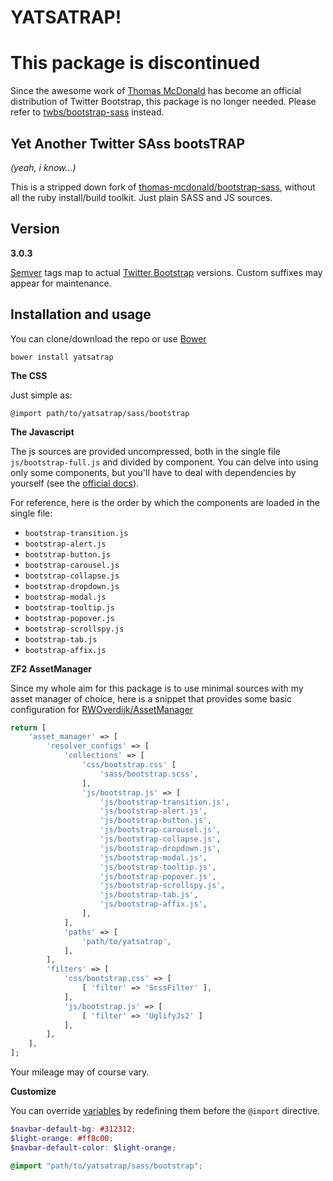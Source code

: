 YATSATRAP!
===

This package is discontinued
===

Since the awesome work of [Thomas McDonald](https://github.com/thomas-mcdonald) has become an official distribution of Twitter Bootstrap, this package is no longer needed. Please refer to [twbs/bootstrap-sass](https://github.com/twbs/bootstrap-sass) instead.


Yet Another Twitter SAss bootsTRAP
---
*(yeah, i know...)*

This is a stripped down fork of [thomas-mcdonald/bootstrap-sass](https://github.com/thomas-mcdonald/bootstrap-sass), without all the ruby install/build toolkit. Just plain SASS and JS sources.


Version
---

**3.0.3**

[Semver](http://semver.org) tags map to actual [Twitter Bootstrap](http://getbootstrap.com) versions. Custom suffixes may appear for maintenance.


Installation and usage
---

You can clone/download the repo or use [Bower](http://bower.io)

`bower install yatsatrap`


**The CSS**

Just simple as:

`@import path/to/yatsatrap/sass/bootstrap`


**The Javascript**

The js sources are provided uncompressed, both in the single file `js/bootstrap-full.js` and divided by component.
You can delve into using only some components, but you'll have to deal with dependencies by yourself (see the [official docs](http://getbootstrap.com/javascript)).

For reference, here is the order by which the components are loaded in the single file:

*  `bootstrap-transition.js`
*  `bootstrap-alert.js`
*  `bootstrap-button.js`
*  `bootstrap-carousel.js`
*  `bootstrap-collapse.js`
*  `bootstrap-dropdown.js`
*  `bootstrap-modal.js`
*  `bootstrap-tooltip.js`
*  `bootstrap-popover.js`
*  `bootstrap-scrollspy.js`
*  `bootstrap-tab.js`
*  `bootstrap-affix.js`


**ZF2 AssetManager**

Since my whole aim for this package is to use minimal sources with my asset manager of choice, here is a snippet that provides some basic configuration for [RWOverdijk/AssetManager](https://github.com/RWOverdijk/AssetManager)

```php
return [
    'asset_manager' => [
        'resolver_configs' => [
            'collections' => [
                'css/bootstrap.css' [
                    'sass/bootstrap.scss',
                ],
                'js/bootstrap.js' => [
                    'js/bootstrap-transition.js',
                    'js/bootstrap-alert.js',
                    'js/bootstrap-button.js',
                    'js/bootstrap-carousel.js',
                    'js/bootstrap-collapse.js',
                    'js/bootstrap-dropdown.js',
                    'js/bootstrap-modal.js',
                    'js/bootstrap-tooltip.js',
                    'js/bootstrap-popover.js',
                    'js/bootstrap-scrollspy.js',
                    'js/bootstrap-tab.js',
                    'js/bootstrap-affix.js',
                ],
            ],
            'paths' => [
                'path/to/yatsatrap',
            ],
        ],
        'filters' => [
            'css/bootstrap.css' => [
                [ 'filter' => 'ScssFilter' ],
            ],
            'js/bootstrap.js' => [
                [ 'filter' => 'UglifyJs2' ]
            ],
        ],
    ],
];
```

Your mileage may of course vary.


**Customize**

You can override [variables](http://getbootstrap.com/customize/#less-variables) by redefining them before the `@import` directive.

```scss
$navbar-default-bg: #312312;
$light-orange: #ff8c00;
$navbar-default-color: $light-orange;

@import "path/to/yatsatrap/sass/bootstrap";
```
